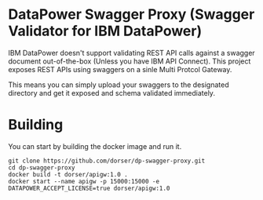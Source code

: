 # DataPower Swagger Proxy (Swagger Validator for IBM DataPower)

IBM DataPower doesn't support validating REST API calls against a swagger document out-of-the-box (Unless you have IBM API Connect).
This project exposes REST APIs using swaggers on a sinle Multi Protcol Gateway.

This means you can simply upload your swaggers to the designated directory and get it exposed and schema validated immediately.

# Building
You can start by building the docker image and run it.
```
git clone https://github.com/dorser/dp-swagger-proxy.git
cd dp-swagger-proxy
docker build -t dorser/apigw:1.0 .
docker start --name apigw -p 15000:15000 -e DATAPOWER_ACCEPT_LICENSE=true dorser/apigw:1.0
```
